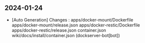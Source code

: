 
## 2024-01-24
 * [Auto Generation] Changes : apps/docker-mount/Dockerfile apps/docker-mount/release.json apps/docker-restic/Dockerfile apps/docker-restic/release.json container.json wiki/docs/install/container.json (dockserver-bot[bot])
